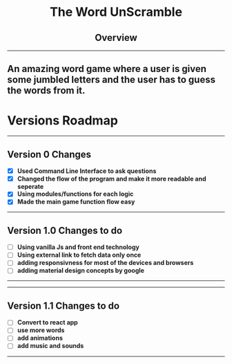 # <center>The Word UnScramble</center>
## **<center>Overview</center>** 
---
An amazing word game where a user is given some jumbled letters and the user has to guess the words from it.
---
# Versions Roadmap
---
## Version 0 Changes
- [X] **Used Command Line Interface to ask questions**
- [X] **Changed the flow of the program and make it more readable and seperate**
- [X] **Using modules/functions for each logic**
- [X] **Made the main game function flow easy**
---
## Version 1.0 Changes to do
- [ ] **Using vanilla Js and front end technology**
- [ ] **Using external link to fetch data only once**
- [ ] **adding responsivness for most of the devices and browsers**
- [ ] **adding material design concepts by google**
---
---
## Version 1.1 Changes to do
- [ ] **Convert to react app**
- [ ] **use more words**
- [ ] **add animations**
- [ ] **add music and sounds**
---



